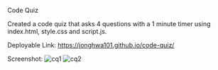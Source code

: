 Code Quiz

Created a code quiz that asks 4 questions with a 1 minute timer using index.html, style.css and script.js.

Deployable Link: https://jonghwa101.github.io/code-quiz/

Screenshot:
![cq1](https://user-images.githubusercontent.com/97046027/160261813-ce6de9f3-7ee8-420f-a7c6-318f7a036d11.jpg)
![cq2](https://user-images.githubusercontent.com/97046027/160261814-4f3e67a4-a091-4321-826d-304bc0b2ab0a.jpg)
